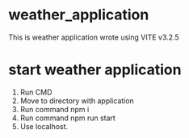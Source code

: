 # weather_application
This is weather application wrote using VITE v3.2.5
# start weather application
1. Run CMD
2. Move to directory with application
3. Run command npm i
4. Run command npm run start
5. Use localhost.
